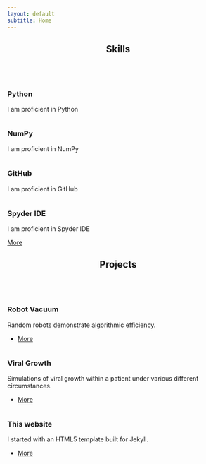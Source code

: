```yaml
---
layout: default
subtitle: Home
---
```

<!-- Section -->
<section>
	<header class="major">
		<h2>Skills</h2>
	</header>
	<div class="features">
		<article>
			<a href="{{ site.python_url }}"><span class="image fit"><img src="{{ site.python_svg }}" alt="" /></span></a>
			<div class="content">
				<h3>Python</h3>
				<p>I am proficient in Python</p>
			</div>
		</article>
		<article>
			<a href="{{ site.numpy_url }}"><span class="image fit"><img src="{{ site.numpy_svg }}" alt="" /></span></a>
			<div class="content">
				<h3>NumPy</h3>
				<p>I am proficient in NumPy</p>
			</div>
		</article>		
		<article>
			<a href="{{ site.github_url }}"><span class="image fit"><img src="{{ site.github_svg }}" alt="" /></span></a>
			<div class="content">
				<h3>GitHub</h3>
				<p>I am proficient in GitHub</p>
			</div>
		</article>
		<article>
			<a href="{{ site.spyder_url }}"><span class="image fit"><img src="{{ site.spyder_svg }}" alt="" /></span></a>
			<div class="content">
				<h3>Spyder IDE</h3>
				<p>I am proficient in Spyder IDE</p>
			</div>
		</article>
		<article>
			<a href="#" class="button">More</a>
		</article>
	</div>
</section>

<!-- Section -->
<section>
	<header class="major">
		<h2>Projects</h2>
	</header>
	<div class="posts">
		<article>
			<a href="{{ 'portfolio/robot_vacuum.html' | absolute_url }}" class="image"><img src="{{ site.robot_jpg }}" alt="" /></a>
			<h3>Robot Vacuum</h3>
			<p>Random robots demonstrate algorithmic efficiency.</p>
			<ul class="actions">
				<li><a href="#" class="button">More</a></li>
			</ul>
		</article>
		<article>
			<a href="{{ 'portfolio/viral_growth.html' | absolute_url }}" class="image"><img src="{{ site.virus_jpg }}" alt="" /></a>
			<h3>Viral Growth</h3>
			<p>Simulations of viral growth within a patient under various different circumstances.</p>
			<ul class="actions">
				<li><a href="#" class="button">More</a></li>
			</ul>
		</article>
		<article>
			<a href="{{ 'portfolio/this_website.html' | absolute_url }}" class="image"><img src="{{ site.this_website_jpg }}" alt="" /></a>
			<h3>This website</h3>
			<p>I started with an HTML5 template built for Jekyll.</p>
			<ul class="actions">
				<li><a href="{{ 'portfolio/this_website.html' | absolute_url }}" class="button">More</a></li>
			</ul>
		</article>
	</div>
</section>
